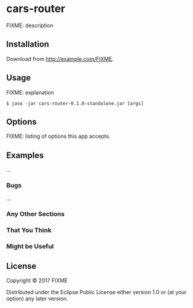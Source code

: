 # cars-router

FIXME: description

## Installation

Download from http://example.com/FIXME.

## Usage

FIXME: explanation

    $ java -jar cars-router-0.1.0-standalone.jar [args]

## Options

FIXME: listing of options this app accepts.

## Examples

...

### Bugs

...

### Any Other Sections
### That You Think
### Might be Useful

## License

Copyright © 2017 FIXME

Distributed under the Eclipse Public License either version 1.0 or (at
your option) any later version.
